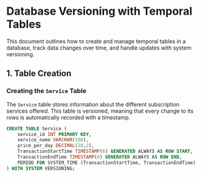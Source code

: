 # Database Versioning with Temporal Tables

This document outlines how to create and manage temporal tables in a database, track data changes over time, and handle updates with system versioning.

## 1. Table Creation

### Creating the `Service` Table

The `Service` table stores information about the different subscription services offered. This table is versioned, meaning that every change to its rows is automatically recorded with a timestamp.

```sql
CREATE TABLE Service (
    service_id INT PRIMARY KEY,
    service_name VARCHAR(100),
    price_per_day DECIMAL(10,2),
    TransactionStartTime TIMESTAMP(6) GENERATED ALWAYS AS ROW START,
    TransactionEndTime TIMESTAMP(6) GENERATED ALWAYS AS ROW END,
    PERIOD FOR SYSTEM_TIME (TransactionStartTime, TransactionEndTime)
) WITH SYSTEM VERSIONING;
